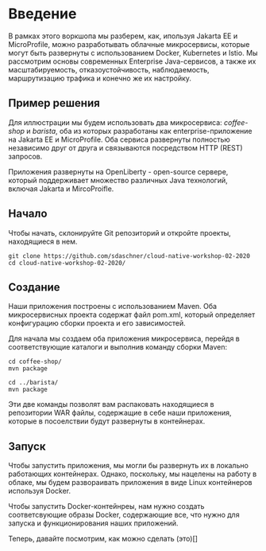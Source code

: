 # Введение

В рамках этого воркшопа мы разберем, как, ипользуя Jakarta EE и MicroProfile, можно разработывать облачные микросервисы, которые могут быть развернуты с использованием Docker, Kubernetes и Istio. Мы рассмотрим основы современных Enterprise Java-сервисов, а также их масштабируемость, отказоустойчивость, наблюдаемость, маршрутизацию трафика и конечно же их настройку.

## Пример решения

Для иллюстрации мы будем использовать два микросервиса: *coffee-shop* и *barista*, оба из которых разработаны как enterprise-приложение на Jakarta EE и MicroProfile. Оба сервиса развернуты полностью независимо друг от друга и связываются посредством HTTP (REST) запросов.

Приложения развернуты на OpenLiberty - open-source сервере, который поддерживает множество различных Java технологий, включая Jakarta и MircoProifle.

## Начало

Чтобы начать, склонируйте Git репозиторий и откройте проекты, находящиеся в нем.
```
git clone https://github.com/sdaschner/cloud-native-workshop-02-2020
cd cloud-native-workshop-02-2020/
``` 
## Создание

Наши приложения построены с использованием Maven. Оба микросервисных проекта содержат файл pom.xml, который определяет конфигурацию сборки проекта и его зависимостей.

Для начала мы создаем оба приложения микросервиса, перейдя в соответствующие каталоги и выполнив команду сборки Maven:
```
cd coffee-shop/
mvn package

cd ../barista/
mvn package
```
Эти две команды позволят вам распаковать находящиеся в репозитории WAR файлы, содержащие в себе наши приложения, которые в посоелствии будут развернуты в контейнерах. 

## Запуск

Чтобы запустить приложения, мы могли бы развернуть их в локально работающих контейнерах. Однако, поскольку, мы нацелены на работу в облаке, мы будем развораивать приложения в виде 
Linux контейнеров используя Docker.

Чтобы запустить Docker-контейнреы, нам нужно создать соответсвующие образы Docker, содержающие все, что нужно для запуска и функционирования наших приложений.

Теперь, давайте посмотрим, как можно сделать (это)[]